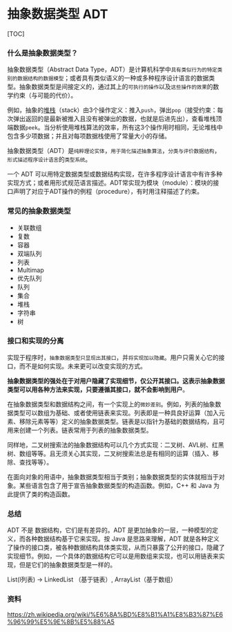 # 抽象数据类型 ADT

[TOC]

### 什么是抽象数据类型？



抽象数据类型（Abstract Data Type，ADT）是计算机科学中`具有类似行为的特定类别的数据结构的数据模型`；或者具有类似语义的一种或多种程序设计语言的数据类型。抽象数据类型是间接定义的，通过其上的`可执行的操作`以及`这些操作的效果`的数学约束（与可能的代价）。



例如，抽象的[堆栈](https://zh.wikipedia.org/wiki/堆疊)（stack）由3个操作定义：推入`push`，弹出`pop`（接受约束：每次弹出返回的是最新被推入且没有被弹出的数据，也就是后进先出），查看堆栈顶端数据`peek`。当分析使用堆栈算法的效率，所有这3个操作用时相同，无论堆栈中包含多少项数据；并且对每项数据栈使用了常量大小的存储。



抽象数据类型（ADT）是`纯粹理论实体`，`用于简化描述抽象算法`，`分类与评价数据结构`，`形式描述程序设计语言`的`类型系统`。



一个 ADT 可以用特定数据类型或数据结构实现，在许多程序设计语言中有许多种实现方式；或者用形式规范语言描述。ADT常实现为模块（module）：模块的接口声明了对应于ADT操作的例程（procedure），有时用注释描述了约束。



### 常见的抽象数据类型



- 关联数组
- 复数
- 容器
- 双端队列
- 列表
- Multimap
- 优先队列
- 队列
- 集合
- 堆栈
- 字符串
- 树



### 接口和实现的分离



实现于程序时，`抽象数据类型只显现出其接口`，并`将实现加以隐藏`。用户只需关心它的接口，而不是如何实现。未来更可以改变实现的方式。



**抽象数据类型的强处在于对用户隐藏了实现细节，仅公开其接口。这表示抽象数据类型可以用各种方法来实现，只要遵循其接口，就不会影响到用户**。



在抽象数据类型和数据结构之间，有一个实现上的`微妙差别`。例如，列表的抽象数据类型可以数组为基础、或者使用链表来实现。列表即是一种具良好运算（加入元素、移除元素等等）定义的抽象数据类型。链表是以指针为基础的数据结构，且可用来创建一个列表。链表常用于列表的抽象数据类型。



同样地，二叉树搜索法的抽象数据结构可以几个方式实现：二叉树、AVL树、红黑树、数组等等。且无须关心其实现，二叉树搜索法总是有相同的运算（插入、移除、查找等等）。



在面向对象的用语中，抽象数据类型相当于类别；抽象数据类型的实体就相当于对象。某些语言包含了用于宣告抽象数据类型的构造函数。例如，C++ 和 Java 为此提供了类的构造函数。



### 总结



ADT 不是 数据结构，它们是有差异的。ADT 是更加抽象的一层，一种模型的定义，而各种数据结构基于它来实现。按 Java 是思路来理解，ADT 就是各种定义了操作的接口类，被各种数据结构具体类实现，从而只暴露了公开的接口，隐藏了实现细节。例如，一个具体的数据结构它可以是用数组来实现，也可以用链表来实现，但是它们的抽象数据类型是一样的。

List(l列表) -> LinkedList （基于链表）, ArrayList（基于数组）

### 资料

https://zh.wikipedia.org/wiki/%E6%8A%BD%E8%B1%A1%E8%B3%87%E6%96%99%E5%9E%8B%E5%88%A5

